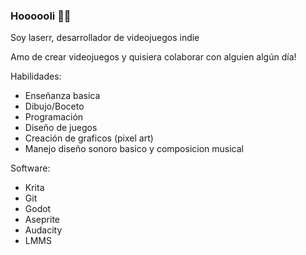 ### Hoooooli 👋✨

Soy laserr, desarrollador de videojuegos indie


Amo de crear videojuegos y quisiera colaborar con alguien algún día!



Habilidades:
- Enseñanza basica
- Dibujo/Boceto
- Programación
- Diseño de juegos
- Creación de graficos (pixel art)
- Manejo diseño sonoro basico y composicion musical


Software:
- Krita
- Git
- Godot
- Aseprite
- Audacity
- LMMS




